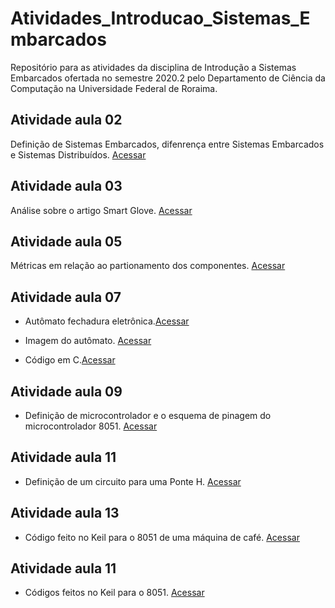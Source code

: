 # Atividades_Introducao_Sistemas_Embarcados

Repositório para as atividades da disciplina de Introdução a Sistemas Embarcados ofertada no semestre 2020.2 pelo Departamento de Ciência da Computação na Universidade Federal de Roraima.

## Atividade aula 02
Definição de Sistemas Embarcados, difenrença entre Sistemas Embarcados e Sistemas Distribuídos.  [Acessar](/atividade_aula_02/atividade_aula_02_1102_leandro_schillreff.pdf)

## Atividade aula 03
Análise sobre o artigo Smart Glove. [Acessar](/atividade_aula_03/atividade_aula_03_1602_leandro_schillreff.pdf)

## Atividade aula 05
Métricas em relação ao partionamento dos componentes. [Acessar](/atividade_aula_05/atividade_aula_05_2502_leandro_schillreff.pdf)

## Atividade aula 07
* Autômato fechadura eletrônica.[Acessar](/atividade_aula_07/atividade_aula_07_0403_leandro_schillreff.pdf)

* Imagem do autômato. [Acessar](/atividade_aula_07/img/fechadura_eletronica.png)

* Código em C.[Acessar](/atividade_aula_07/codigos/fechadura_eletronica.c)

## Atividade aula 09
* Definição de microcontrolador e o esquema de pinagem do microcontrolador 8051. [Acessar](/atividade_aula_09/atividade_aula_09_1003_leandro_schillreff.pdf)

## Atividade aula 11
* Definição de um circuito para uma Ponte H. [Acessar](/atividade_aula_11/atividade_aula_11_1803_leandro_schillreff.pdf)

## Atividade aula 13
* Código feito no Keil para o 8051 de uma máquina de café. [Acessar](/atividade_aula_13/atividade_aula_13_2503_leandro_schillreff.odt)

## Atividade aula 11
* Códigos feitos no Keil para o 8051. [Acessar](/atividade_aula_15/atividade_aula_15_0104_leandro_schillreff.pdf)
